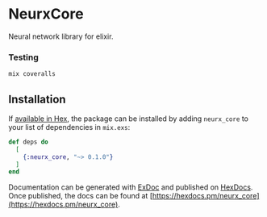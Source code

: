 # NeurxCore

Neural network library for elixir.

### Testing

```bash
mix coveralls
```

## Installation

If [available in Hex](https://hex.pm/docs/publish), the package can be installed
by adding `neurx_core` to your list of dependencies in `mix.exs`:

```elixir
def deps do
  [
    {:neurx_core, "~> 0.1.0"}
  ]
end
```

Documentation can be generated with [ExDoc](https://github.com/elixir-lang/ex_doc)
and published on [HexDocs](https://hexdocs.pm). Once published, the docs can
be found at [https://hexdocs.pm/neurx_core](https://hexdocs.pm/neurx_core).

